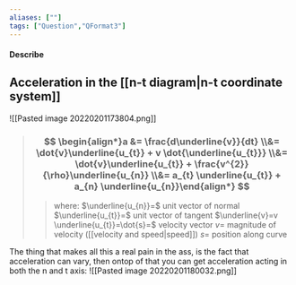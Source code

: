 ```yaml
---
aliases: [""]
tags: ["Question","QFormat3"]
---
```


#### Describe
## Acceleration in the [[n-t diagram|n-t coordinate system]]
![[Pasted image 20220201173804.png]]

> ### $$ \begin{align*}a &= \frac{d\underline{v}}{dt} \\&= \dot{v}\underline{u_{t}} + v \dot{\underline{u_{t}}} \\&= \dot{v}\underline{u_{t}} + \frac{v^{2}}{\rho}\underline{u_{n}} \\&= a_{t} \underline{u_{t}} + a_{n} \underline{u_{n}}\end{align*} $$ 
>> where:
>> $\underline{u_{n}}=$ unit vector of normal
>> $\underline{u_{t}}=$ unit vector of tangent
>> $\underline{v}=v \underline{u_{t}}=\dot{s}=$ velocity vector
>> $v=$ magnitude of velocity ([[velocity and speed|speed]])
>> $s=$ position along curve

The thing that makes all this a real pain in the ass, is the fact that acceleration can vary, then ontop of that you can get acceleration acting in both the n and t axis:
![[Pasted image 20220201180032.png]]
